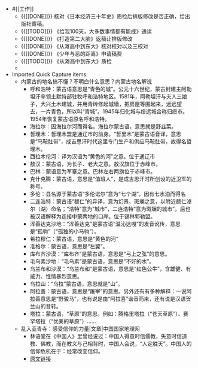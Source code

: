 - #[[工作]]
    - {{[[DONE]]}} 核对《日本经济三十年史》质检后排版修改是否正确，给出版社寄稿。
    - {{[[TODO]]}}  《给我100天，大多数事情都有能成》通读
    - {{[[DONE]]}} 《打造第二大脑》返稿让排版修改
    - {{[[DONE]]}} 《从滩高中到东大》核对校对以及三校对
    - {{[[DONE]]}} 《少年与恶的距离》申请稿费
    - {{[[TODO]]}} 《从滩高中到东大》质检
    - 
- Imported Quick Capture items:
    - 内蒙古的地名搞不懂？不明白什么意思？内蒙古地名解说
        - 呼和浩特：蒙古语意思是“青色的城”。公元十六世纪，蒙古封建主阿勒坦汗率领土默特部驻牧呼和浩特地区。1581年，阿勒坦汗与夫人三娘子，大兴土木建城，并用青砖修起城墙，把房屋等围起来，远远望去，一片青色，所以叫“青城”。1945年归化城与绥远城合称归绥市。1954年恢复蒙古语原名呼和浩特。
        - 海拉尔：因海拉尔河而得名。海拉尔蒙古语，意思就是野韭菜。
        - 哲理木：哲理木盟是通辽市的前身。“哲里木”是蒙古语音译，意思是“马鞍肚带”，成吉思汗时代这里专门生产和供应马鞍肚带，故得名哲理木。
        - 西拉木伦河：译为汉语为“黄色的河”之意。位于通辽市
        - 敖汉：蒙古语，为长子、老大之意。敖汉旗位于赤峰市。
        - 巴林：蒙语意为军寨之意。巴林左右两旗位于赤峰市。
        - 克什克腾：蒙古语，意思是“值班人”，是成吉思汗时所创设的近卫军的称号。
        - 多伦：县名源于蒙古语“多伦诺尔”意为“七个湖”，因有七水泊而得名
        - 二连浩特：蒙古语“额仁”的异译，意为幻景、斑斓之意，以附近额仁淖尔（湖）命名；“浩特”意为“城市”，二连浩特“意为斑斓的城市”。后也被汉语解释为连接中蒙两地的口岸。位于锡林郭勒盟。
        - 浑善达克沙地：“浑善达克”是蒙古语“温沁达嘎”的发音讹传，意思是“孤驹”（“孤独的小马驹”）。
        - 希拉穆仁：蒙古语，意思是“黄色的河”
        - 准格尔：蒙古语，意思是“左翼”。
        - 库布齐沙漠：“库布齐”是蒙古语，意思是“弓上之弦”的意思。
        - 毛乌素沙地：“毛乌素”是蒙古语，意思是“不好的水”。
        - 乌兰布和沙漠：“乌兰布和”是蒙古语，意思是“红色公牛”，含雄健、有威力、性情暴烈意思。
        - 乌拉山：“乌拉”蒙古语，意思就是“山”。
        - 阿拉善：蒙古语，意思是“屠宰”的意思。另外还有有多种解释：一说阿拉善意思是“野骏马”，也有说是由“阿拉喜”谐音而来，还有说是汉语贺兰山的音转。
        - 塔拉：蒙古语，“草原”的意思。例如：腾格里塔拉（“苍天草原”）、赛罕塔拉（“优美的草原”）……
    - 乱入亚青寺：感受信仰的力量|文章|中国国家地理网
        - 林语堂在《中国人》里曾经说过：中国人得意时信儒教，失意时信道教、佛教，而在教义与己相背时，中国人会说，“人定胜天”。中国人的信仰危机在于：经常改变信仰。
        - [原文链接](http://www.dili360.com/article/p562f228b4e80973.htm)
